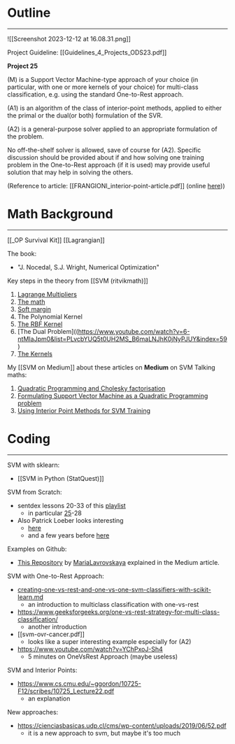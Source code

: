 # Outline
---
![[Screenshot 2023-12-12 at 16.08.31.png]]

Project Guideline: [[Guidelines_4_Projects_ODS23.pdf]]

**Project 25**

(M) is a Support Vector Machine-type approach of your choice (in particular, with one or more kernels of your choice) for multi-class classification, e.g. using the standard One-to-Rest approach.

(A1) is an algorithm of the class of interior-point methods, applied to either the primal or the dual(or both) formulation of the SVR.

(A2) is a general-purpose solver applied to an appropriate formulation of the problem.

No off-the-shelf solver is allowed, save of course for (A2). Specific discussion should be provided about if and how solving one training problem in the One-to-Rest approach (if it is used) may provide useful solution that may help in solving the others.

(Reference to article: [[FRANGIONI_interior-point-article.pdf]] (online [here](https://epubs.siam.org/doi/abs/10.1137/S1052623400374379?journalCode=sjope8)))



# Math Background
---
[[_OP Survival Kit]]
[[Lagrangian]]

The book:
- "J. Nocedal, S.J. Wright, Numerical Optimization"

Key steps in the theory from [[SVM (ritvikmath)]]
1. [Lagrange Multipliers](https://www.youtube.com/watch?v=6oZT72-nnyI)
2. [The math](https://www.youtube.com/watch?v=bM4_AstaBZo)
3. [Soft margin](https://www.youtube.com/watch?v=IjSfa7Q8ngs&list=PLvcbYUQ5t0UH2MS_B6maLNJhK0jNyPJUY&index=70)
4. The Polynomial Kernel
5. [The RBF Kernel](https://www.youtube.com/watch?v=Q0ExqOphnW0&list=PLvcbYUQ5t0UH2MS_B6maLNJhK0jNyPJUY&index=59)
6. [The Dual Problem]((https://www.youtube.com/watch?v=6-ntMIaJpm0&list=PLvcbYUQ5t0UH2MS_B6maLNJhK0jNyPJUY&index=59)
7. [The Kernels](https://www.youtube.com/watch?v=OKFMZQyDROI&list=PLvcbYUQ5t0UH2MS_B6maLNJhK0jNyPJUY&index=57)


My [[SVM on Medium]] about these articles on **Medium** on SVM Talking maths:
1. [Quadratic Programming and Cholesky factorisation](https://medium.com/@marialavrovskaya/svm-talking-maths-quadratic-programming-and-cholesky-factorisation-968a493db10b)
2. [Formulating Support Vector Machine as a Quadratic Programming problem](https://towardsdatascience.com/svm-talking-maths-formulating-support-vector-machine-as-a-quadratic-programming-problem-ab5d30a8d73e)
3. [Using Interior Point Methods for SVM Training](https://towardsdatascience.com/svm-talking-algos-using-interior-point-methods-for-svm-training-d705cdf78c94)


# Coding
---
SVM with sklearn:
- [[SVM in Python (StatQuest)]]

SVM from Scratch:
- sentdex lessons 20-33 of this [playlist](https://www.youtube.com/playlist?list=PLQVvvaa0QuDfKTOs3Keq_kaG2P55YRn5v)
	- in particular [25](https://www.youtube.com/watch?v=AbVtcUBlBok)-28
- Also Patrick Loeber looks interesting
	- [here](https://www.youtube.com/watch?v=T9UcK-TxQGw) 
	- and a few years before [here](https://www.youtube.com/watch?v=UX0f9BNBcsY) 

Examples on Github:
- [This Repository](https://github.com/MariaLavrovskaya/Nowearetalking) by [MariaLavrovskaya](https://github.com/MariaLavrovskaya) explained in the Medium article.

SVM with One-to-Rest Approach:
- [creating-one-vs-rest-and-one-vs-one-svm-classifiers-with-scikit-learn.md](https://github.com/christianversloot/machine-learning-articles/blob/main/creating-one-vs-rest-and-one-vs-one-svm-classifiers-with-scikit-learn.md)
	- an introduction to multiclass classification with one-vs-rest 
- https://www.geeksforgeeks.org/one-vs-rest-strategy-for-multi-class-classification/
	- another introduction
- [[svm-ovr-cancer.pdf]]
	- looks like a super interesting example especially for (A2)
-  https://www.youtube.com/watch?v=YChPxoJ-Sh4
	- 5 minutes on OneVsRest Approach (maybe useless)

SVM and Interior Points:
- https://www.cs.cmu.edu/~ggordon/10725-F12/scribes/10725_Lecture22.pdf
	- an explanation

New approaches:
- https://cienciasbasicas.udp.cl/cms/wp-content/uploads/2019/06/52.pdf
	- it is a new approach to svm, but maybe it's too much



